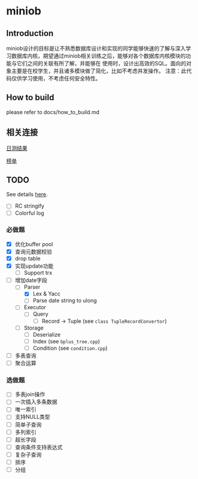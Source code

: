 # miniob

## Introduction
miniob设计的目标是让不熟悉数据库设计和实现的同学能够快速的了解与深入学习数据库内核，期望通过miniob相关训练之后，能够对各个数据库内核模块的功能与它们之间的关联有所了解，并能够在
使用时，设计出高效的SQL。面向的对象主要是在校学生，并且诸多模块做了简化，比如不考虑并发操作。
注意：此代码仅供学习使用，不考虑任何安全特性。

## How to build
please refer to docs/how_to_build.md

## 相关连接

[日测结果](https://open.oceanbase.com/answer)

[榜单](https://open.oceanbase.com/competition/index)

## TODO

See details [here](./docs/lectures/miniob-topics.md).

- [ ] RC stringify
- [ ] Colorful log

### 必做题

- [X] 优化buffer pool
- [X] 查询元数据校验
- [X] drop table
- [X] 实现update功能
  - [ ] Support trx
- [ ] 增加date字段
  - [ ] Parser
    - [X] Lex & Yacc
    - [ ] Parse date string to ulong
  - [ ] Executor
    - [ ] Query
      - [ ] Record -> Tuple (see `class TupleRecordConvertor`)
  - [ ] Storage
    - [ ] Deserialize
    - [ ] Index (see `bplus_tree.cpp`)
    - [ ] Condition (see `condition.cpp`)
- [ ] 多表查询
- [ ] 聚合运算

### 选做题

- [ ] 多表join操作      
- [ ] 一次插入多条数据  
- [ ] 唯一索引          
- [ ] 支持NULL类型      
- [ ] 简单子查询        
- [ ] 多列索引          
- [ ] 超长字段          
- [ ] 查询条件支持表达式
- [ ] 复杂子查询        
- [ ] 排序              
- [ ] 分组              